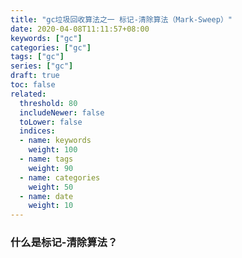 ```yaml
---
title: "gc垃圾回收算法之一 标记-清除算法（Mark-Sweep）"
date: 2020-04-08T11:11:57+08:00
keywords: ["gc"]
categories: ["gc"]
tags: ["gc"]
series: ["gc"]
draft: true
toc: false
related:
  threshold: 80
  includeNewer: false
  toLower: false
  indices:
  - name: keywords
    weight: 100
  - name: tags
    weight: 90
  - name: categories
    weight: 50
  - name: date
    weight: 10
---
```


### 什么是标记-清除算法？


### 


